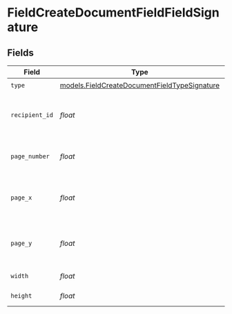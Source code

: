 # FieldCreateDocumentFieldFieldSignature


## Fields

| Field                                                                                              | Type                                                                                               | Required                                                                                           | Description                                                                                        |
| -------------------------------------------------------------------------------------------------- | -------------------------------------------------------------------------------------------------- | -------------------------------------------------------------------------------------------------- | -------------------------------------------------------------------------------------------------- |
| `type`                                                                                             | [models.FieldCreateDocumentFieldTypeSignature](../models/fieldcreatedocumentfieldtypesignature.md) | :heavy_check_mark:                                                                                 | N/A                                                                                                |
| `recipient_id`                                                                                     | *float*                                                                                            | :heavy_check_mark:                                                                                 | The ID of the recipient to create the field for.                                                   |
| `page_number`                                                                                      | *float*                                                                                            | :heavy_check_mark:                                                                                 | The page number the field will be on.                                                              |
| `page_x`                                                                                           | *float*                                                                                            | :heavy_check_mark:                                                                                 | The X coordinate of where the field will be placed.                                                |
| `page_y`                                                                                           | *float*                                                                                            | :heavy_check_mark:                                                                                 | The Y coordinate of where the field will be placed.                                                |
| `width`                                                                                            | *float*                                                                                            | :heavy_check_mark:                                                                                 | The width of the field.                                                                            |
| `height`                                                                                           | *float*                                                                                            | :heavy_check_mark:                                                                                 | The height of the field.                                                                           |